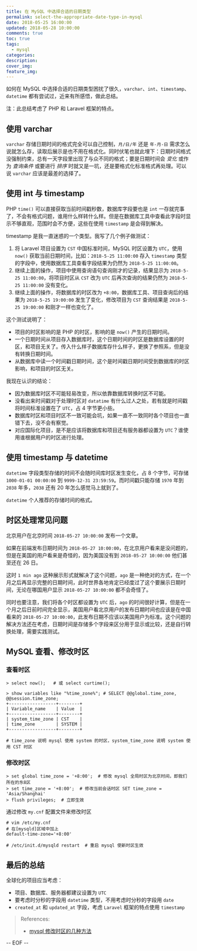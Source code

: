 ```yaml
---
title: 在 MySQL 中选择合适的日期类型
permalink: select-the-appropriate-date-type-in-mysql
date: 2018-05-25 16:00:00
updated: 2018-05-28 10:00:00
comments: true
toc: true
tags:
  - mysql
categories:
description:
cover_img:
feature_img:
---
```


如何在 MySQL 中选择合适的日期类型困扰了很久，`varchar`、`int`、`timestamp`、`datetime` 都有尝试过，近来有所感悟，做此总结。

注：此总结考虑了 PHP 和 Laravel 框架的特点。

## 使用 varchar

`varchar` 存储日期时间的格式完全可以自己控制，`月/日/年` 还是 `年-月-日` 需求怎么说就怎么存，读取后展示是也不用在格式化。同时伏笔也就此埋下：日期时间格式没强制约束，总有一天字段里出现了与众不同的格式；要是日期时间会 _变化_ 或作为 _查询条件_ 或要进行 _排序_ 时就又是一坑，还是要格式化标准格式再处理。可以说 `varchar` 应该是最差的选择了。

<!-- more -->

## 使用 int 与 timestamp

PHP `time()` 可以直接获取当前时间戳秒数，数据库字段要也是 `int` 一存就完事了，不会有格式问题，谁用什么样转什么样。但是在数据库工具中查看此字段时显示不够直观，范围时会不方便，这些在使用 `timestamp` 是会得到解决。

timestamp 是我一直迷惑的一个类型。我写了几个例子做测试：

1. 将 Laravel 项目设置为 `CST` 中国标准时间，MySQL 时区设置为 `UTC`，使用 `now()` 获取当前日期时间，比如：`2018-5-25 11:00:00` 存入 `timestamp` 类型的字段中，使用数据库工具查看字段结果为仍然为 `2018-5-25 11:00:00`。
2. 继续上面的操作，项目中使用查询语句查询刚才的记录，结果显示为 `2018-5-25 11:00:00`，将项目时区从 `CST` 改为 `UTC` 后再次查询的结果仍然为 `2018-5-25 11:00:00` 没有变化。
3. 继续上面的操作，将数据库的时区改为 `+8:00`，数据库工具、项目查询后的结果为 `2018-5-25 19:00:00` 发生了变化，修改项目为 `CST` 查询结果是 `2018-5-25 19:00:00` 和刚才一样也变化了。

这个测试说明了：

- 项目的时区影响的是 PHP 的时区，影响的是 `now()` 产生的日期时间。
- 一个日期时间从项目存入数据库时，这个日期时间的时区是数据库设置的时区，和项目无关了。传入什么样子数据库存什么样子，更换了参照系，但是没有转换日期时间。
- 从数据库中读一个时间戳日期时间，这个是时间戳日期时间受到数据库的时区影响，和项目的时区无关。

我现在认识的结论：

- 因为数据库时区不可能轻易改变，所以依靠数据库转换时区不可能。
- 没看出来时间戳对于处理时区对 `datatime` 有什么过人之处，若有就是时间戳将时间标准设置在了 `UTC`，占 4 字节更小些。
- 数据库时区和项目时区不一致可能会坑，如果一直不一致同时各个项目也一直错下去，没不会有察觉。
- 对应国际化项目，是不是应该将数据库和项目还有服务器都设置为 `UTC`？谁使用谁根据用户的时区进行处理。

## 使用 timestamp 与 datetime

`datetime` 字段类型存储的时间不会随时间库时区发生变化，占 8 个字节，可存储 `1000-01-01 00:00:00` 到 `9999-12-31 23:59:59`。而时间戳只能存储 `1970` 年到 `2038` 年多，`2038` 还有 20 年怎么感觉马上就到了。

`datetime` 个人推荐的存储时间的格式。

## 时区处理常见问题

北京用户在北京时间 `2018-05-27 10:00:00` 发布一个文章。

如果在前端发布日期时间为 `2018-05-27 10:00:00`，在北京用户看来是没问题的，但是在美国的用户看来是奇怪的，因为美国没有到 `2018-05-27 10:00:00` 他们甚至还在 26 日。

这时 `1 min ago` 这种展示形式就解决了这个问题，`ago` 是一种绝对的方式，在一个月之后再显示完整的日期时间，此时世界各地肯定已经度过了这个要展示日期时间，无论在哪国用户显示 `2018-05-27 10:00:00` 都不会奇怪了。

同时也要注意，我们将各个时区都设置为 `UTC` 后，`ago` 的时间很好计算，但是在一个月之后日前时间完全显示，美国用户看北京用户的发布日期时间也应该是在中国看来的 `2018-05-27 10:00:00`，此发布日期不应该以美国用户为标准。这个问题的解决方法还在考虑，日期时间是存储多个字段来区分用于显示或比较，还是自行转换处理，需要实践测试。

## MySQL 查看、修改时区

### 查看时区

```
> select now();   # 或 select curtime();

> show variables like "%time_zone%"; # SELECT @@global.time_zone, @@session.time_zone;
+------------------+--------+
| Variable_name    | Value  |
+------------------+--------+
| system_time_zone | CST    |
| time_zone        | SYSTEM |
+------------------+--------+

# time_zone 说明 mysql 使用 system 的时区，system_time_zone 说明 system 使用 CST 时区
```

### 修改时区

```
> set global time_zone = '+8:00';  # 修改 mysql 全局时区为北京时间，即我们所在的东8区
> set time_zone = '+8:00';  # 修改当前会话时区 SET time_zone = 'Asia/Shanghai'
> flush privileges;  # 立即生效
```

通过修改 `my.cnf` 配置文件来修改时区

```
# vim /etc/my.cnf
# 在[mysqld]区域中加上
default-time-zone='+8:00'

# /etc/init.d/mysqld restart  # 重启 mysql 使新时区生效
```

## 最后的总结

全球化的项目应当考虑：

- 项目、数据库、服务器都建议设置为 `UTC`
- 要考虑时分秒的字段用 `datetime` 类型，不用考虑时分秒的字段用 `date`
- `created_at` 和 `updated_at` 字段，考虑 `Laravel` 框架的特点使用 `timestamp`

> References:
>
> - [mysql 修改时区的几种方法](http://coolnull.com/4091.html)

-- EOF --
